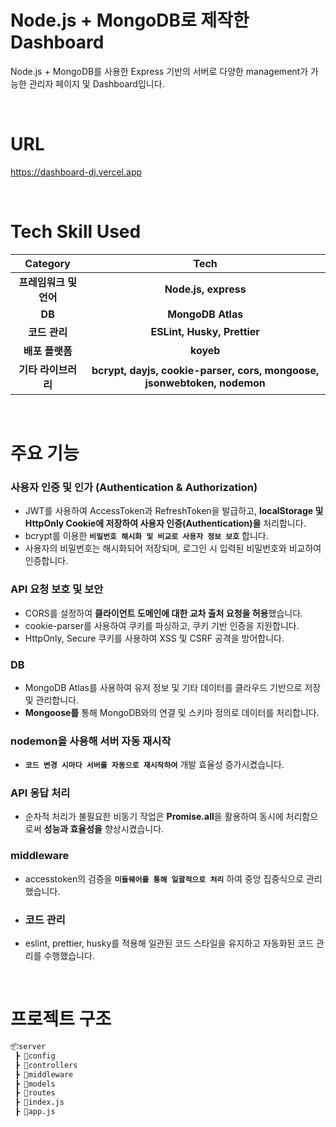 # Node.js + MongoDB로 제작한 Dashboard

Node.js + MongoDB를 사용한 Express 기반의 서버로 다양한 management가 가능한 관리자 페이지 및 Dashboard입니다.

<br/>

# URL

https://dashboard-dj.vercel.app

<br/>

# Tech Skill Used

|        Category        |                                             Tech                                              |
| :--------------------: | :-------------------------------------------------------------------------------------------: |
| **프레임워크 및 언어** |                                    **Node.js, express**                                       |
|         **DB**         |                                      **MongoDB Atlas**                                        |
|     **코드 관리**      |                                  **ESLint, Husky, Prettier**                                  |
|    **배포 플랫폼**     |                                          **koyeb**                                            |
|  **기타 라이브러리**   |          **bcrypt, dayjs, cookie-parser, cors, mongoose, jsonwebtoken, nodemon**              |

<br/>

# 주요 기능
### 사용자 인증 및 인가 (Authentication & Authorization)
- JWT를 사용하여 AccessToken과 RefreshToken을 발급하고, **localStorage 및 HttpOnly Cookie에 저장하여 사용자 인증(Authentication)을** 처리합니다.
- bcrypt를 이용한 **`비밀번호 해시화 및 비교로 사용자 정보 보호`** 합니다.
- 사용자의 비밀번호는 해시화되어 저장되며, 로그인 시 입력된 비밀번호와 비교하여 인증합니다.

### API 요청 보호 및 보안
- CORS를 설정하여 **클라이언트 도메인에 대한 교차 출처 요청을 허용**했습니다.
- cookie-parser를 사용하여 쿠키를 파싱하고, 쿠키 기반 인증을 지원합니다.
- HttpOnly, Secure 쿠키를 사용하여 XSS 및 CSRF 공격을 방어합니다.

### DB
- MongoDB Atlas를 사용하여 유저 정보 및 기타 데이터를 클라우드 기반으로 저장 및 관리합니다.
- **Mongoose를** 통해 MongoDB와의 연결 및 스키마 정의로 데이터를 처리합니다.

### nodemon을 사용해 서버 자동 재시작
- **`코드 변경 시마다 서버를 자동으로 재시작하여`** 개발 효율성 증가시켰습니다.

### API 응답 처리
- 순차적 처리가 불필요한 비동기 작업은 **Promise.all**을 활용하여 동시에 처리함으로써 **성능과 효율성을** 향상시켰습니다.

### middleware
- accesstoken의 검증을 **`미들웨어를 통해 일괄적으로 처리`** 하여 중앙 집중식으로 관리했습니다.

- ### 코드 관리
- eslint, prettier, husky를 적용해 일관된 코드 스타일을 유지하고 자동화된 코드 관리를 수행했습니다.

<br/>

# 프로젝트 구조
```bash
📦server
 ┣ 📂config
 ┣ 📂controllers
 ┣ 📂middleware
 ┣ 📂models
 ┣ 📂routes
 ┣ 📜index.js
 ┣ 📜app.js
```
